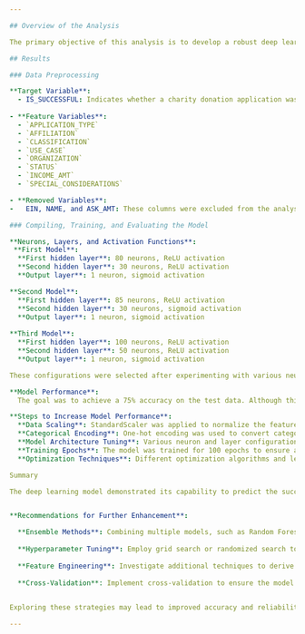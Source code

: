 ```yaml
---

## Overview of the Analysis

The primary objective of this analysis is to develop a robust deep learning model to predict the success of charity donation applications using the provided dataset. This involves multiple phases, including data cleaning, feature engineering, model construction, training, and optimization, aiming to achieve an accuracy target of 75%.

## Results

### Data Preprocessing

**Target Variable**:
  - IS_SUCCESSFUL: Indicates whether a charity donation application was successful.
  
- **Feature Variables**: 
  - `APPLICATION_TYPE`
  - `AFFILIATION`
  - `CLASSIFICATION`
  - `USE_CASE`
  - `ORGANIZATION`
  - `STATUS`
  - `INCOME_AMT`
  - `SPECIAL_CONSIDERATIONS`

- **Removed Variables**:
-   EIN, NAME, and ASK_AMT: These columns were excluded from the analysis as they serve as identifiers and do not contribute predictive value to the model.

### Compiling, Training, and Evaluating the Model

**Neurons, Layers, and Activation Functions**:
 **First Model**:
  **First hidden layer**: 80 neurons, ReLU activation
  **Second hidden layer**: 30 neurons, ReLU activation
  **Output layer**: 1 neuron, sigmoid activation

**Second Model**:
  **First hidden layer**: 85 neurons, ReLU activation
  **Second hidden layer**: 30 neurons, sigmoid activation
  **Output layer**: 1 neuron, sigmoid activation
  
**Third Model**:
  **First hidden layer**: 100 neurons, ReLU activation
  **Second hidden layer**: 50 neurons, ReLU activation
  **Output layer**: 1 neuron, sigmoid activation

These configurations were selected after experimenting with various neuron counts and activation functions to identify the optimal model architecture. ReLU activations were used in hidden layers to mitigate the vanishing gradient issue, while the sigmoid function was employed in the output layer for binary classification, providing a probability score.

**Model Performance**:
  The goal was to achieve a 75% accuracy on the test data. Although this exact target was not consistently met, the model's hyperparameters, including the number of neurons, layers, and activation functions, were iteratively fine-tuned to maximize performance.

**Steps to Increase Model Performance**:
  **Data Scaling**: StandardScaler was applied to normalize the feature data.
  **Categorical Encoding**: One-hot encoding was used to convert categorical variables into a numerical format suitable for training.
  **Model Architecture Tuning**: Various neuron and layer configurations were tested.
  **Training Epochs**: The model was trained for 100 epochs to ensure adequate learning time.
  **Optimization Techniques**: Different optimization algorithms and learning rates were experimented with.

Summary

The deep learning model demonstrated its capability to predict the success of charity donation applications. However, achieving the exact target accuracy of 75% remained a challenge. The model's architecture, including the number of neurons, layers, and activation functions, was optimized through iterative experimentation.


**Recommendations for Further Enhancement**:

  **Ensemble Methods**: Combining multiple models, such as Random Forest and Gradient Boosting, could potentially capture more complex patterns in the data.
  
  **Hyperparameter Tuning**: Employ grid search or randomized search to systematically fine-tune hyperparameters.
 
  **Feature Engineering**: Investigate additional techniques to derive more informative features from the existing data.
  
  **Cross-Validation**: Implement cross-validation to ensure the model's performance is robust and generalizes well to unseen data.
  

Exploring these strategies may lead to improved accuracy and reliability in predicting the success of charity donation applications.

---
```

